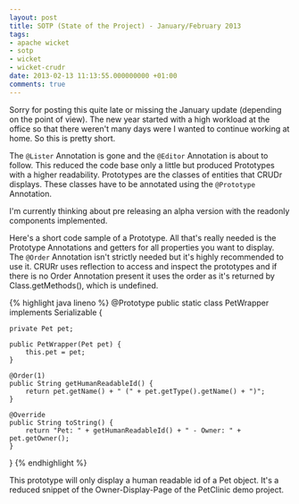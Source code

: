 ```yaml
---
layout: post
title: SOTP (State of the Project) - January/February 2013
tags:
- apache wicket
- sotp
- wicket
- wicket-crudr
date: 2013-02-13 11:13:55.000000000 +01:00
comments: true
---
```

Sorry for posting this quite late or missing the January update (depending on the point of view). The new year started with a high workload at the office so that there weren't many days were I wanted to continue working at home. So this is pretty short.

The ```@Lister``` Annotation is gone and the ```@Editor``` Annotation is about to follow. This reduced the code base only a little but produced Prototypes with a higher readability. Prototypes are the classes of entities that CRUDr displays. These classes have to be annotated using the ```@Prototype``` Annotation.


I'm currently thinking about pre releasing an alpha version with the readonly components implemented.

Here's a short code sample of a Prototype. All that's really needed is the Prototype Annotations and getters for all properties you want to display. The ```@Order``` Annotation isn't strictly needed but it's highly recommended to use it. CRURr uses reflection to access and inspect the prototypes and if there is no Order Annotation present it uses the order as it's returned by Class.getMethods(), which is undefined.

{% highlight java lineno %}
@Prototype
public static class PetWrapper implements Serializable {

    private Pet pet;

    public PetWrapper(Pet pet) {
        this.pet = pet;
    }

    @Order(1)
    public String getHumanReadableId() {
        return pet.getName() + " (" + pet.getType().getName() + ")";
    }

    @Override
    public String toString() {
        return "Pet: " + getHumanReadableId() + " - Owner: " + pet.getOwner();
    }

}
{% endhighlight %}

This prototype will only display a human readable id of a Pet object. It's a reduced snippet of the Owner-Display-Page of the PetClinic demo project.